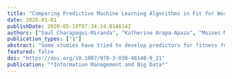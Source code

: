 ```yaml
---
title: "Comparing Predictive Machine Learning Algorithms in Fit for Work Occupational Health Assessments"
date: 2020-01-01
publishDate: 2020-05-19T07:34:24.014614Z
authors: ["Saul Charapaqui-Miranda", "Katherine Arapa-Apaza", "Moises Meza-Rodriguez", "Horacio Chacón-Torrico"]
publication_types: ["1"]
abstract: "Some studies have tried to develop predictors for fitness for work (FFW). This study assessed the question whether factors used in the occupational medical practice could predict an individual fit for work result. We used a Peruvian occupational medical examination dataset of 33347 participants. We obtained a reduced dataset of 2650. It was split into two subsets, a training dataset and a test dataset. Using the training dataset, logistic regression, decision tree, random forest, and support vector machine models were fitted, and important variables of each model were identified. Hyperparameter tuning was an important part in these non-parametric models. Also, the Area Under the Curve (AUC) metric was used for Model Selection with a 5-fold cross validation approach. The results shows the Logistic Regression as the most powerful predictor (AUC = 60.44%, Accuracy = 68.05%). It is important to notice the best variables analysis in fitness to work evaluation by a Random Forest approach. Thus, the best model was logistic regression. This also reveals that the criteria associated with the workplace and occupational clinical criteria have a low level of prediction. Further studies should be done with imbalanced data to process bigger datasets, in consequence to obtain more robust models."
featured: false
doi: "https://doi.org/10.1007/978-3-030-46140-9_21"
publication: "*Information Management and Big Data*"
---
```


